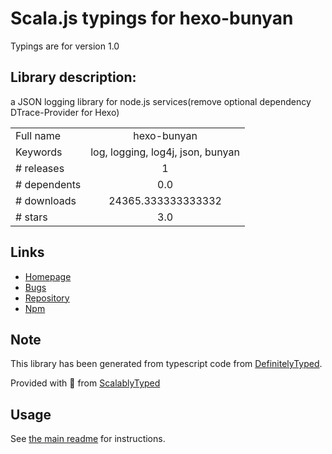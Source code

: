 
# Scala.js typings for hexo-bunyan

Typings are for version 1.0

## Library description:
a JSON logging library for node.js services(remove optional dependency DTrace-Provider for Hexo)

|                    |                 |
| ------------------ | :-------------: |
| Full name          | hexo-bunyan |
| Keywords           | log, logging, log4j, json, bunyan |
| # releases         | 1 |
| # dependents       | 0.0 |
| # downloads        | 24365.333333333332 |
| # stars            | 3.0 |

## Links
- [Homepage](https://github.com/hexojs/hexo-bunyan#readme)
- [Bugs](https://github.com/hexojs/hexo-bunyan/issues)
- [Repository](https://github.com/hexojs/hexo-bunyan)
- [Npm](https://www.npmjs.com/package/hexo-bunyan)
    


## Note
This library has been generated from typescript code from [DefinitelyTyped](https://definitelytyped.org).

Provided with :purple_heart: from [ScalablyTyped](https://github.com/oyvindberg/ScalablyTyped)

## Usage
See [the main readme](../../readme.md) for instructions.


